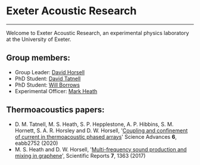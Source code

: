 # Exeter Acoustic Research
---

Welcome to Exeter Acoustic Research, an experimental physics laboratory at the University of Exeter.

## Group members:
- Group Leader: [David Horsell](http://emps.exeter.ac.uk/physics-astronomy/staff/dwhorsel)
- PhD Student: [David Tatnell](https://emps.exeter.ac.uk/physics-astronomy/staff/dt356)
- PhD Student: [Will Borrows](http://emps.exeter.ac.uk/physics-astronomy/staff/wb258)
- Experimental Officer: [Mark Heath](https://emps.exeter.ac.uk/physics-astronomy/staff/mh436)

## Thermoacoustics papers:
- D. M. Tatnell, M. S. Heath, S. P. Hepplestone, A. P. Hibbins, S. M. Hornett, S. A. R. Horsley and D. W. Horsell, '[Coupling and confinement of current in thermoacoustic phased arrays](https://doi.org/10.1126/sciadv.abb2752)' Science Advances **6**, eabb2752 (2020)
- M. S. Heath and D. W. Horsell, '[Multi-frequency sound production and mixing in graphene](https://doi.org/10.1038/s41598-017-01467-z)', Scientific Reports **7**, 1363 (2017)
